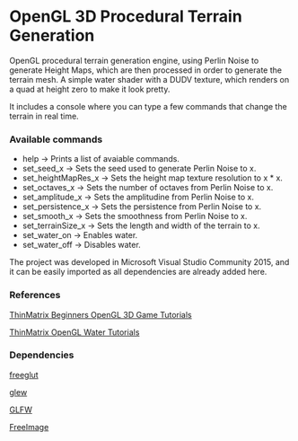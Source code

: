 # OpenGL 3D Procedural Terrain Generation

OpenGL procedural terrain generation engine, using Perlin Noise to generate Height Maps, which are then processed in order to generate the terrain mesh. A simple water shader with a DUDV texture, which renders on a quad at height zero to make it look pretty.

It includes a console where you can type a few commands that change the terrain in real time.

### Available commands

* help -> Prints a list of avaiable commands.
* set_seed_x -> Sets the seed used to generate Perlin Noise to x.
* set_heightMapRes_x -> Sets the height map texture resolution to x * x.
* set_octaves_x -> Sets the number of octaves from Perlin Noise to x.
* set_amplitude_x -> Sets the amplitudine from Perlin Noise to x.
* set_persistence_x -> Sets the persistence from Perlin Noise to x.
* set_smooth_x -> Sets the smoothness from Perlin Noise to x.
* set_terrainSize_x -> Sets the length and width of the terrain to x.
* set_water_on -> Enables water.
* set_water_off -> Disables water.

The project was developed in Microsoft Visual Studio Community 2015, and it can be easily imported as all dependencies are already added here.

### References

[ThinMatrix Beginners OpenGL 3D Game Tutorials](https://www.youtube.com/watch?v=VS8wlS9hF8E&list=PLRIWtICgwaX0u7Rf9zkZhLoLuZVfUksDP)

[ThinMatrix OpenGL Water Tutorials](https://www.youtube.com/watch?v=HusvGeEDU_U&list=PLRIWtICgwaX23jiqVByUs0bqhnalNTNZh)

### Dependencies

[freeglut](http://freeglut.sourceforge.net/)

[glew](http://glew.sourceforge.net/)

[GLFW](http://www.glfw.org/)

[FreeImage](http://freeimage.sourceforge.net/)
